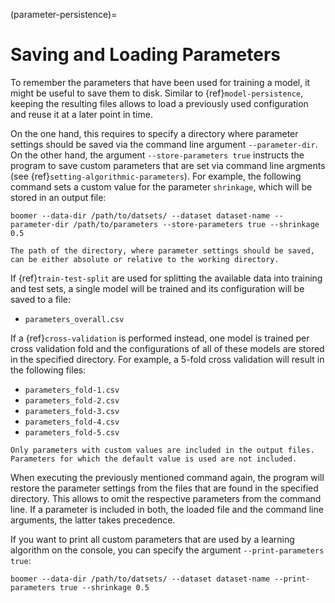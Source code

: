 (parameter-persistence)=

# Saving and Loading Parameters

To remember the parameters that have been used for training a model, it might be useful to save them to disk. Similar to {ref}`model-persistence`, keeping the resulting files allows to load a previously used configuration and reuse it at a later point in time.

On the one hand, this requires to specify a directory where parameter settings should be saved via the command line argument `--parameter-dir`. On the other hand, the argument `--store-parameters true` instructs the program to save custom parameters that are set via command line argments (see {ref}`setting-algorithmic-parameters`). For example, the following command sets a custom value for the parameter `shrinkage`, which will be stored in an output file:

```text
boomer --data-dir /path/to/datsets/ --dataset dataset-name --parameter-dir /path/to/parameters --store-parameters true --shrinkage 0.5
```

```{note}
The path of the directory, where parameter settings should be saved, can be either absolute or relative to the working directory.
```

If {ref}`train-test-split` are used for splitting the available data into training and test sets, a single model will be trained and its configuration will be saved to a file:

- `parameters_overall.csv`

If a {ref}`cross-validation` is performed instead, one model is trained per cross validation fold and the configurations of all of these models are stored in the specified directory. For example, a 5-fold cross validation will result in the following files:

- `parameters_fold-1.csv`
- `parameters_fold-2.csv`
- `parameters_fold-3.csv`
- `parameters_fold-4.csv`
- `parameters_fold-5.csv`

```{note}
Only parameters with custom values are included in the output files. Parameters for which the default value is used are not included.
```

When executing the previously mentioned command again, the program will restore the parameter settings from the files that are found in the specified directory. This allows to omit the respective parameters from the command line. If a parameter is included in both, the loaded file and the command line arguments, the latter takes precedence.

If you want to print all custom parameters that are used by a learning algorithm on the console, you can specify the argument `--print-parameters true`:

```text
boomer --data-dir /path/to/datsets/ --dataset dataset-name --print-parameters true --shrinkage 0.5
```
